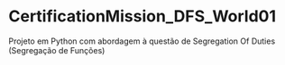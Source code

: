 # CertificationMission_DFS_World01
Projeto em Python com abordagem à questão de Segregation Of Duties (Segregação de Funções) 

